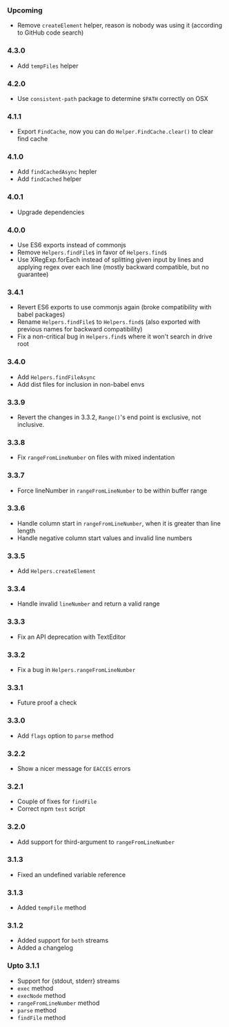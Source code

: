 ### Upcoming

* Remove `createElement` helper, reason is nobody was using it (according to GitHub code search)

### 4.3.0

* Add `tempFiles` helper

### 4.2.0

* Use `consistent-path` package to determine `$PATH` correctly on OSX

### 4.1.1

* Export `FindCache`, now you can do `Helper.FindCache.clear()` to clear find cache

### 4.1.0

* Add `findCachedAsync` hepler
* Add `findCached` helper

### 4.0.1

* Upgrade dependencies

### 4.0.0

* Use ES6 exports instead of commonjs
* Remove `Helpers.findFile$` in favor of `Helpers.find$`
* Use XRegExp.forEach instead of splitting given input by lines and applying regex over each line (mostly backward compatible, but no guarantee)

### 3.4.1

* Revert ES6 exports to use commonjs again (broke compatibility with babel packages)
* Rename `Helpers.findFile$` to `Helpers.find$` (also exported with previous names for backward compatibility)
* Fix a non-critical bug in `Helpers.find$` where it won't search in drive root

### 3.4.0

* Add `Helpers.findFileAsync`
* Add dist files for inclusion in non-babel envs

### 3.3.9

* Revert the changes in 3.3.2, `Range()`'s end point is exclusive, not inclusive.

### 3.3.8

* Fix `rangeFromLineNumber` on files with mixed indentation

### 3.3.7

* Force lineNumber in `rangeFromLineNumber` to be within buffer range

### 3.3.6

* Handle column start in `rangeFromLineNumber`, when it is greater than line length
* Handle negative column start values and invalid line numbers

### 3.3.5

* Add `Helpers.createElement`

### 3.3.4

* Handle invalid `lineNumber` and return a valid range

### 3.3.3

* Fix an API deprecation with TextEditor

### 3.3.2

* Fix a bug in `Helpers.rangeFromLineNumber`

### 3.3.1

* Future proof a check

### 3.3.0

* Add `flags` option to `parse` method

### 3.2.2

* Show a nicer message for `EACCES` errors

### 3.2.1

* Couple of fixes for `findFile`
* Correct npm `test` script

### 3.2.0
* Add support for third-argument to `rangeFromLineNumber`

### 3.1.3
* Fixed an undefined variable reference

### 3.1.3
* Added `tempFile` method

### 3.1.2
* Added support for `both` streams
* Added a changelog

### Upto 3.1.1

* Support for {stdout, stderr} streams
* `exec` method
* `execNode` method
* `rangeFromLineNumber` method
* `parse` method
* `findFile` method
